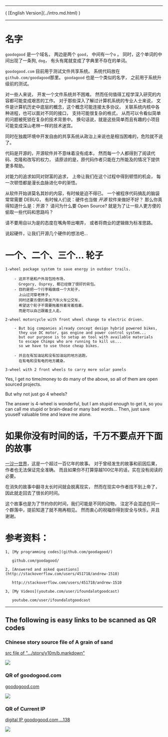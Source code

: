 
<hr />
( [English Version](../intro.md.html) )
<hr />

# 名字  

`goodogood` 是一个域名， 两边是两个 `good`， 中间有一个`o`  。 
同时，这个单词的中间出现了一条狗, `dog`，
有头有尾就变成了字典里不存在的单词。

`goodogood.com` 目前用于测试文件共享系统。 
系统代码放在 `github.com/goodagood`那里。
`goodagood` 也是一个类似的名字， 之前用于系统升级前的测试。

对一些人来说， 开发一个文件系统并不困难。
然而任何值得工程学深入研究的内容都可能变成艰苦的工作。
对于那些深入了解过计算机系统的专业人士来说，
文件是计算机历史中底层的概念，这个概念可能连接太多协议，
关联系统内核中各种进程，也可以面对不同的接口，
支持可能很复杂的格式，
从而可以令看似简单的问题被死锁在复杂的技术背景中。
换句话说，就是这些简单而且有趣的小项目可能变成深山老林一样的技术迷宫。

同时在独裁环境中开发自由的共享系统从政治上来说也是相当困难的，危险就不说了。

代码是开源的，开源软件并不意味着没有成本，
然而每一个人都得到了阅读代码、克隆和改写的权力，
请原谅的是，原代码作者只能在力所能及的情况下提供更多帮助。

对能力的追求如同对财富的追求，
上帝让我们在这个过程中得到顿悟的机会，
每一次顿悟都是漫长血脉进化中的渐悟。

从软件开始讲莫名其妙的内容，有时候是迫不得已。
一个被程序代码搞乱的脑袋常常需要 DEBUG， 
有时候人们说：硬件也当做 *开源* 软件来做好不好？
那么你真得知道什么是：开源？
请问为什么要 Open Source? 
就是为了让一些人更方便的偷取一些代码和思路吗？

请不要用自以为是的态度在嘴角带出嘲弄，
或者将商业的逻辑做为标准思路。

说起硬件，让我们开源几个硬件的想法吧...


# 一个、二个、三个... 轮子

    1-wheel package system to save energy in outdoor trails.

        - 这并不是和户外背包抢市场，
          Gregory, Osprey, 都已经做了很好的背包。
        - 目的是把一个行李箱做成一个大轮子，
          上山过河穿老林子，
          同时还要方便的乘坐汽车火车公交车，
          希望这个轮子不需要拖着拎着背着抱着，
          而是可以自己跟着主人走。

    2-wheel motorcycle with front wheel change to electric driven.

        - But big companies already concept design hybrid powered bikes,
          they use DC motor, gas engine and power control system... 
          but our purpose is to setup an tool with available materials
          to escape Chimps who are running to kill us...
          so we have to use those cheap bikes.

        - 并且在有加油站和没有加油站的地方逃跑，
          在有电和没有电的地方藏身。

    3-wheel with 2 front wheels to carry more solar panels


Yes, I get no time/money to do many of the above, 
so all of them are open sourced projects.

But why not just go 4 wheels? 

The answer is 4-wheel is wonderful,
but I am stupid enough to get it,
so you can call me stupid or brain-dead or many bad words...
Then, just save youself valuable time and leave me alone.


# 如果你没有时间的话，千万不要点开下面的故事


[一沙一世界](../b.markdown.html)，这是一个超过一百亿年的故事。
对于曾经发生的故事和前因后果，作者也无法保证完全准确。
而且如果你不打算穿越100亿年的话，实在没有阅读的必要。

在消失的故事中翻寻太长时间就会脱离现实，
然而在现实中作者找不到上帝了，
因此就走回去了很长的时间。

这个故事也是为了节约你的时间，我们可能是不同的动物，
注定不会混迹在同一个群落中，提前知道了就不用再相见。
然而衷心的祝福你得到安全与快乐，并且谢谢。


# 参考资料：

    1, [My programming codes](github.com/goodagood/)

       github.com/goodagood/

    2, [Answered and asked questions](http://stackoverflow.com/users/451718/andrew-1510)

       http://stackoverflow.com/users/451718/andrew-1510

    3, [My Videos](youtube.com/user/ifoundalotgoodcast)

       youtube.com/user/ifoundalotgoodcast



<hr />

## The following is easy links to be scanned as QR codes


### Chinese story source file of A grain of sand

[src file of ".../story/y10m/b.markdown"](https://github.com/goodagood/story/blob/master/y10m/b.markdown)

<div class="qrcode">
<img src="/pic/qr/qr.600.sand.story.github.jpeg" /> <br />
</div>

### QR of goodogood.com

[goodogood.com](goodogood.com)

<div class="qrcode">
<img src="/pic/qr/qr.goodogood.com.600.jpeg" /> <br />
</div>

### QR of Current IP

[digital IP goodogood.com  ...138 ](13.231.97.138)

<div class="qrcode">
<img src="/pic/qr/600px138ip.png" /> <br />
</div>









